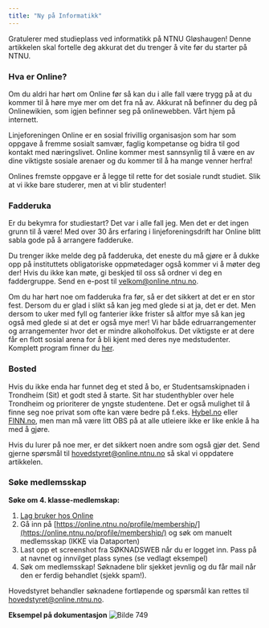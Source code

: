 ```yaml
---
title: "Ny på Informatikk"
---
```


Gratulerer med studieplass ved informatikk på NTNU Gløshaugen! Denne artikkelen skal fortelle deg akkurat det du trenger å vite før du starter på NTNU. 

### Hva er Online? 

Om du aldri har hørt om Online før så kan du i alle fall være trygg på at du kommer til å høre mye mer om det fra nå av. Akkurat nå befinner du deg på Onlinewikien, som igjen befinner seg på onlinewebben. Vårt hjem på internett.

Linjeforeningen Online er en sosial frivillig organisasjon som har som oppgave å fremme sosialt samvær, faglig kompetanse og bidra til god kontakt med næringslivet. Online kommer mest sannsynlig til å være en av dine viktigste sosiale arenaer og du kommer til å ha mange venner herfra!

Onlines fremste oppgave er å legge til rette for det sosiale rundt studiet. Slik at vi ikke bare studerer, men at vi blir studenter!

### Fadderuka

Er du bekymra for studiestart? Det var i alle fall jeg. Men det er det ingen grunn til å være! Med over 30 års erfaring i linjeforeningsdrift har Online blitt sabla gode på å arrangere fadderuke. 

Du trenger ikke melde deg på fadderuka, det eneste du må gjøre er å dukke opp på instituttets obligatoriske oppmøtedager også kommer vi å møter deg der! Hvis du ikke kan møte, gi beskjed til oss så ordner vi deg en faddergruppe. Send en e-post til velkom@online.ntnu.no.

Om du har hørt noe om fadderuka fra før, så er det sikkert at det er en stor fest. Dersom du er glad i slikt så kan jeg med glede si at ja, det er det. Men dersom to uker med fyll og fanterier ikke frister så altfor mye så kan jeg også med glede si at det er også mye mer! Vi har både edruarrangementer og arrangementer hvor det er mindre alkoholfokus. Det viktigste er at dere får en flott sosial arena for å bli kjent med deres nye medstudenter. Komplett program finner du [her](https://splash.online.ntnu.no/#calendar).

### Bosted

Hvis du ikke enda har funnet deg et sted å bo, er Studentsamskipnaden i Trondheim (Sit) et godt sted å starte. Sit har studenthybler over hele Trondheim og prioriterer de yngste studentene. Det er også mulighet til å finne seg noe privat som ofte kan være bedre på f.eks. [Hybel.no](https://hybel.no) eller [FINN.no](https://www.finn.no), men man må være litt OBS på at alle utleiere ikke er like enkle å ha med å gjøre.

Hvis du lurer på noe mer, er det sikkert noen andre som også gjør det. Send gjerne spørsmål til hovedstyret@online.ntnu.no så skal vi oppdatere artikkelen.


### Søke medlemsskap

**Søke om 4. klasse-medlemskap:**  

1. [Lag bruker hos Online](https://online.ntnu.no/auth/register/)  
2. Gå inn på [https://online.ntnu.no/profile/membership/](https://online.ntnu.no/profile/membership/) og søk om manuelt medlemsskap (IKKE via Dataporten)  
3. Last opp et screenshot fra SØKNADSWEB når du er logget inn. Pass på at navnet og innvilget plass synes (se vedlagt eksempel)  
4. Søk om medlemsskap! Søknadene blir sjekket jevnlig og du får mail når den er ferdig behandlet (sjekk spam!).  

Hovedstyret behandler søknadene fortløpende og spørsmål kan rettes til hovedstyret@online.ntnu.no.

**Eksempel på dokumentasjon**
![Bilde 749](/assets/images/749-dokumentasjon.jpeg)